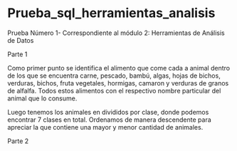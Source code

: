 # Prueba_sql_herramientas_analisis
Prueba Número 1- Correspondiente al módulo 2:  Herramientas de Análisis de Datos

Parte 1

Como primer punto se identifica el alimento que come cada a animal dentro de los que se encuentra carne, pescado, bambú, algas, hojas de bichos, verduras, bichos, fruta vegetales, hormigas, camaron y verduras de granos de alfalfa. Todos estos alimentos con el respectivo nombre particular del animal que lo consume.

Luego tenemos los animales en divididos por clase, donde podemos encontrar 7 clases en total. Ordenamos de manera descendente para apreciar la que contiene una mayor y menor cantidad de animales.

Parte 2
